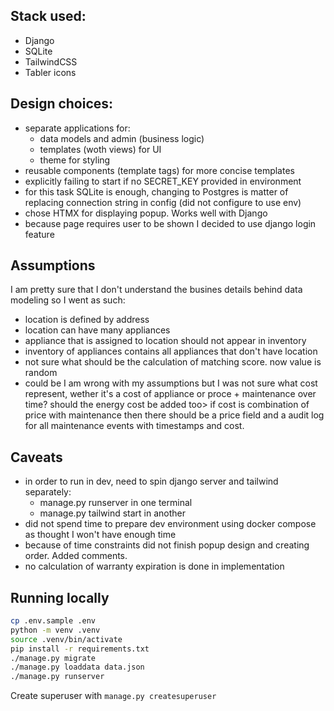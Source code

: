 ## Stack used:
- Django
- SQLite
- TailwindCSS
- Tabler icons

## Design choices:
- separate applications for:
  - data models and admin (business logic)
  - templates (woth views) for UI
  - theme for styling
- reusable components (template tags) for more concise templates
- explicitly failing to start if no SECRET_KEY provided in environment
- for this task SQLite is enough, changing to Postgres is matter of replacing connection string in config (did not configure to use env)
- chose HTMX for displaying popup. Works well with Django
- because page requires user to be shown I decided to use django login feature

## Assumptions
I am pretty sure that I don't understand the busines details behind data modeling so I went as such:
- location is defined by address
- location can have many appliances
- appliance that is assigned to location should not appear in inventory
- inventory of appliances contains all appliances that don't have location
- not sure what should be the calculation of matching score. now value is random
- could be I am wrong with my assumptions but I was not sure what cost represent, wether it's a cost of appliance or proce + maintenance over time? should the energy cost be added too> if cost is combination of price with maintenance then there should be a price field and a audit log for all maintenance events with timestamps and cost.

## Caveats
- in order to run in dev, need to spin django server and tailwind separately:
  - manage.py runserver in one terminal
  - manage.py tailwind start in another
- did not spend time to prepare dev environment using docker compose as thought I won't have enough time
- because of time constraints did not finish popup design and creating order. Added comments.
- no calculation of warranty expiration is done in implementation

## Running locally

```bash
cp .env.sample .env
python -m venv .venv
source .venv/bin/activate
pip install -r requirements.txt
./manage.py migrate
./manage.py loaddata data.json
./manage.py runserver
```

Create superuser with `manage.py createsuperuser`
